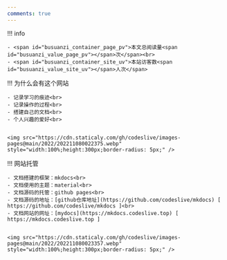 ```yaml
---
comments: true
---
```


!!! info

    - <span id="busuanzi_container_page_pv">本文总阅读量<span id="busuanzi_value_page_pv"></span>次</span><br>
    - <span id="busuanzi_container_site_uv">本站访客数<span id="busuanzi_value_site_uv"></span>人次</span>

!!! 为什么会有这个网站

    - 记录学习的痕迹<br>
    - 记录操作的过程<br>
    - 搭建自己的文档<br>
    - 个人兴趣的爱好<br>


    <img src="https://cdn.staticaly.com/gh/codeslive/images-pages@main/2022/202211080022375.webp" style="width:100%;height:300px;border-radius: 5px;" />


!!! 网站托管

    - 文档搭建的框架：mkdocs<br>
    - 文档使用的主题：material<br>
    - 文档源码的托管：github pages<br>
    - 文档源码的地址：[github仓库地址](https://github.com/codeslive/mkdocs) [ https://github.com/codeslive/mkdocs ]<br>
    - 文档网站的网址：[mydocs](https://mkdocs.codeslive.top) [ https://mkdocs.codeslive.top ]


    <img src="https://cdn.staticaly.com/gh/codeslive/images-pages@main/2022/202211080023357.webp" style="width:100%;height:300px;border-radius: 5px;" />


<br>
<script src="https://giscus.app/client.js"
        data-repo="Codeslive/giscus"
        data-repo-id="R_kgDOIYYAGg"
        data-category-id="DIC_kwDOIYYAGs4CSZj8"
        data-mapping="pathname"
        data-strict="0"
        data-reactions-enabled="1"
        data-emit-metadata="1"
        data-input-position="top"
        data-theme="preferred_color_scheme"
        data-lang="zh-CN"
        data-loading="lazy"
        crossorigin="anonymous"
        async>
</script>




